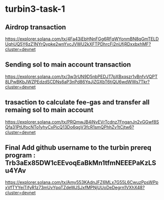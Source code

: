 # turbin3-task-1

## Airdrop transaction
https://explorer.solana.com/tx/4Fa43iEbHNnFGg6RFqWYonmBN8qGmTELDUqhUQ5Y6zZ1NYrQypke2wnYvcJVWU2kXFTPDhrcFi2nUfjRDxxbxhMF?cluster=devnet

## Sending sol to main account transaction
https://explorer.solana.com/tx/3w3rUN9D5nbPEDJT7pXBxqszr1vBnfvVQPT8LPwBKbJWZPEdzdSCDNs6aP3nPd86YqJjZGXbT6tjQU6wdWWs7Tkr?cluster=devnet

## trasaction to calculate fee-gas and transfer all remaing sol to main account
https://explorer.solana.com/tx/PRQmwJB4iNvEVrTcdnz7FnganJn2vGGwf8SQfa31PtUfocNTo1yhyCxPicQ13Do6qgV3fcR1smQPhhZv1tCjtw6?cluster=devnet

## Final Add github username to the turbin prereq program :  Trb3aEx85DW1cEEvoqEaBkMn1tfmNEEEPaKzLSu4YAv
https://explorer.solana.com/tx/Amy553KAdnJFZ6MLx7G55L6CwuzPpsWPpxVfTYYeiTifyR1z73mUvYpqTZdeWJSJxfMPNjUUoDeDegrn1VXhX48?cluster=devnet

